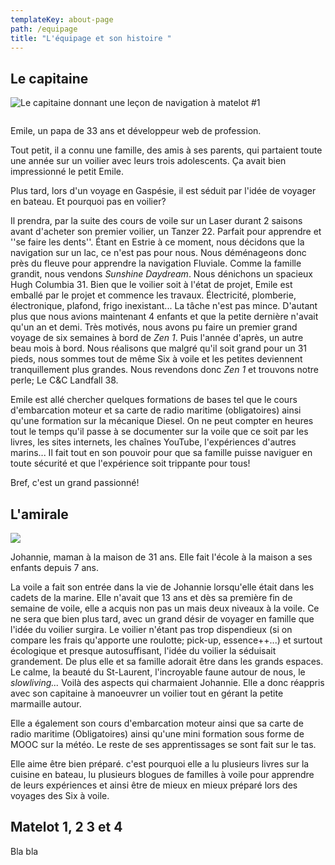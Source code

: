```yaml
---
templateKey: about-page
path: /equipage
title: "L'équipage et son histoire "
---
```

## Le capitaine

![](/img/20200720_182601.jpg "Le capitaine donnant une leçon de navigation à matelot #1")



![]()

Emile, un papa de 33 ans et développeur web de profession. 

Tout petit, il a connu une famille, des amis à ses parents, qui partaient toute une année sur un voilier avec leurs trois adolescents. Ça avait bien impressionné le petit Emile. 

Plus tard, lors d'un voyage en Gaspésie, il est séduit par l'idée de voyager en bateau. Et pourquoi pas en voilier? 

Il prendra, par la suite des cours de voile sur un Laser durant 2 saisons avant d'acheter son premier voilier, un Tanzer 22. Parfait pour apprendre et ''se faire les dents''. Étant en Estrie à ce moment, nous décidons que la navigation sur un lac, ce n'est pas pour nous. Nous déménageons donc près du fleuve pour apprendre la navigation Fluviale. Comme la famille grandit, nous vendons *Sunshine Daydream*. Nous dénichons un spacieux Hugh Columbia 31. Bien que le voilier soit à l'état de projet, Emile est emballé par le projet et commence les travaux. Électricité, plomberie, électronique, plafond, frigo inexistant... La tâche n'est pas mince. D'autant plus que nous avions maintenant 4 enfants et que la petite dernière n'avait qu'un an et demi. Très motivés, nous avons pu faire un premier grand voyage de six semaines à bord de *Zen 1*. Puis l'année d'après, un autre beau mois à bord. Nous réalisons que malgré qu'il soit grand pour un 31 pieds, nous sommes tout de même Six à voile et les petites deviennent tranquillement plus grandes. Nous revendons donc *Zen 1* et trouvons notre perle; Le C&C Landfall 38. 

Emile est allé chercher quelques formations de bases tel que le cours d'embarcation moteur et sa carte de radio maritime (obligatoires) ainsi qu'une formation sur la mécanique Diesel. On ne peut compter en heures tout le temps qu'il passe à se documenter sur la voile que ce soit par les livres, les sites internets, les chaînes YouTube, l'expériences d'autres marins... Il fait tout en son pouvoir pour que sa famille puisse naviguer en toute sécurité et que l'expérience soit trippante pour tous! 

Bref, c'est un grand passionné! 

## L'amirale

![](/img/20190910_105747.jpg)

Johannie, maman à la maison de 31 ans. Elle fait l'école à la maison a ses enfants depuis 7 ans. 

La voile a fait son entrée dans la vie de Johannie lorsqu'elle était dans les cadets de la marine. Elle n'avait que 13 ans et dès sa première fin de semaine de voile, elle a acquis non pas un mais deux niveaux à la voile.  Ce ne sera que bien plus tard, avec un grand désir de voyager en famille que l'idée du voilier surgira. Le voilier n'étant pas trop dispendieux (si on compare les frais qu'apporte une roulotte; pick-up, essence++...) et surtout écologique et presque autosuffisant, l'idée du voilier la séduisait grandement. De plus elle et sa famille adorait être dans les grands espaces. Le calme, la beauté du St-Laurent, l'incroyable faune autour de nous, le *slowliving...* Voilà des aspects qui charmaient Johannie. Elle a donc réappris avec son capitaine à manoeuvrer  un voilier tout en gérant la petite marmaille autour.

 Elle a également son cours d'embarcation moteur ainsi que sa carte de radio maritime (Obligatoires) ainsi qu'une mini formation sous forme de MOOC sur la météo. Le reste de ses apprentissages se sont fait sur le tas. 

Elle aime être bien préparé. c'est pourquoi elle a lu plusieurs livres sur la cuisine en bateau, lu plusieurs blogues de familles à voile pour apprendre de leurs expériences et ainsi être de mieux en mieux préparé lors des voyages des Six à voile. 

## Matelot 1, 2 3 et 4

Bla bla